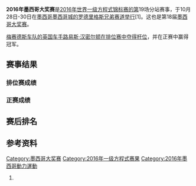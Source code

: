 **2016年墨西哥大奖赛**是[2016年世界一级方程式锦标赛的第](https://zh.wikipedia.org/wiki/2016年世界一级方程式锦标赛 "wikilink")19场分站赛事，于10月28日-30日在[墨西哥](../Page/墨西哥.md "wikilink")[墨西哥城的](../Page/墨西哥城.md "wikilink")[罗德里格斯兄弟赛道举行](https://zh.wikipedia.org/wiki/罗德里格斯兄弟赛道 "wikilink")\[1\]。这也是第18届[墨西哥大奖赛](https://zh.wikipedia.org/wiki/墨西哥大奖赛 "wikilink")。

[梅赛德斯车队的英国车手](https://zh.wikipedia.org/wiki/梅赛德斯车队 "wikilink")[路易斯·汉密尔顿在排位赛中夺得杆位](https://zh.wikipedia.org/wiki/路易斯·汉密尔顿 "wikilink")，并在正赛中赢得冠军。

## 赛事结果

### 排位赛成绩

### 正赛成绩

## 赛后排名

## 参考资料

[Category:墨西哥大奖赛](https://zh.wikipedia.org/wiki/Category:墨西哥大奖赛 "wikilink")
[Category:2016年一级方程式赛果](https://zh.wikipedia.org/wiki/Category:2016年一级方程式赛果 "wikilink")
[Category:2016年墨西哥動力運動](https://zh.wikipedia.org/wiki/Category:2016年墨西哥動力運動 "wikilink")

1.